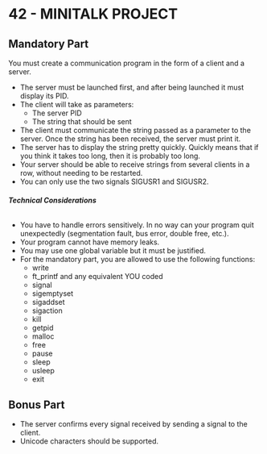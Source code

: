 # **42 - MINITALK PROJECT**
## **Mandatory Part**

You must create a communication program in the form of a client and a server.

* The server must be launched first, and after being launched it must display its PID.
* The client will take as parameters:
   - The server PID
   - The string that should be sent
* The client must communicate the string passed as a parameter to the server. Once the string has been received, the server must print it.
* The server has to display the string pretty quickly. Quickly means that if you think it takes too long, then it is probably too long.
* Your server should be able to receive strings from several clients in a row, without needing to be restarted.
* You can only use the two signals SIGUSR1 and SIGUSR2.
###### **Technical Considerations**
* You have to handle errors sensitively. In no way can your program quit unexpectedly (segmentation fault, bus error, double free, etc.).
* Your program cannot have memory leaks.
* You may use one global variable but it must be justified.
* For the mandatory part, you are allowed to use the following functions:
  - write
  - ft_printf and any equivalent YOU coded
  - signal
  - sigemptyset
  - sigaddset
  - sigaction
  - kill
  - getpid
  - malloc
  - free
  - pause
  - sleep
  - usleep
  - exit
## **Bonus Part**
* The server confirms every signal received by sending a signal to the client.
* Unicode characters should be supported.
